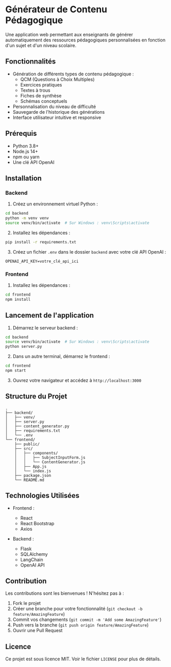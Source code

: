 # Générateur de Contenu Pédagogique

Une application web permettant aux enseignants de générer automatiquement des ressources pédagogiques personnalisées en fonction d'un sujet et d'un niveau scolaire.

## Fonctionnalités

- Génération de différents types de contenu pédagogique :
  - QCM (Questions à Choix Multiples)
  - Exercices pratiques
  - Textes à trous
  - Fiches de synthèse
  - Schémas conceptuels
- Personnalisation du niveau de difficulté
- Sauvegarde de l'historique des générations
- Interface utilisateur intuitive et responsive

## Prérequis

- Python 3.8+
- Node.js 14+
- npm ou yarn
- Une clé API OpenAI

## Installation

### Backend

1. Créez un environnement virtuel Python :

```bash
cd backend
python -m venv venv
source venv/bin/activate  # Sur Windows : venv\Scripts\activate
```

2. Installez les dépendances :

```bash
pip install -r requirements.txt
```

3. Créez un fichier `.env` dans le dossier `backend` avec votre clé API OpenAI :

```
OPENAI_API_KEY=votre_clé_api_ici
```

### Frontend

1. Installez les dépendances :

```bash
cd frontend
npm install
```

## Lancement de l'application

1. Démarrez le serveur backend :

```bash
cd backend
source venv/bin/activate  # Sur Windows : venv\Scripts\activate
python server.py
```

2. Dans un autre terminal, démarrez le frontend :

```bash
cd frontend
npm start
```

3. Ouvrez votre navigateur et accédez à `http://localhost:3000`

## Structure du Projet

```
.
├── backend/
│   ├── venv/
│   ├── server.py
│   ├── content_generator.py
│   ├── requirements.txt
│   └── .env
└── frontend/
    ├── public/
    ├── src/
    │   ├── components/
    │   │   ├── SubjectInputForm.js
    │   │   └── ContentGenerator.js
    │   ├── App.js
    │   └── index.js
    ├── package.json
    └── README.md
```

## Technologies Utilisées

- Frontend :

  - React
  - React Bootstrap
  - Axios

- Backend :
  - Flask
  - SQLAlchemy
  - LangChain
  - OpenAI API

## Contribution

Les contributions sont les bienvenues ! N'hésitez pas à :

1. Fork le projet
2. Créer une branche pour votre fonctionnalité (`git checkout -b feature/AmazingFeature`)
3. Commit vos changements (`git commit -m 'Add some AmazingFeature'`)
4. Push vers la branche (`git push origin feature/AmazingFeature`)
5. Ouvrir une Pull Request

## Licence

Ce projet est sous licence MIT. Voir le fichier `LICENSE` pour plus de détails.
